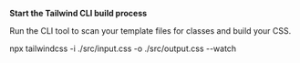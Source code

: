 **Start the Tailwind CLI build process**

Run the CLI tool to scan your template files for classes and build your CSS.

npx tailwindcss -i ./src/input.css -o ./src/output.css --watch
